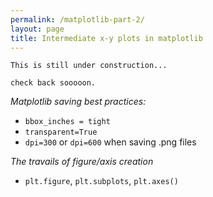 ```yaml
---
permalink: /matplotlib-part-2/
layout: page
title: Intermediate x-y plots in matplotlib
---
```


```
This is still under construction...

check back sooooon.
```

_Matplotlib saving best practices:_

* ```bbox_inches = tight```
* ```transparent=True```
* ```dpi=300``` or ```dpi=600``` when saving .png files

_The travails of figure/axis creation_

* ```plt.figure```, ```plt.subplots```, ```plt.axes()```

<!--
```
def print_hi(name)
  puts "Hi, #{name}"
end
print_hi('Tom')
#=> prints 'Hi, Tom' to STDOUT.
```

Check out the [Jekyll docs][jekyll-docs] for more info on how to get the most out of Jekyll. File all bugs/feature requests at [Jekyll’s GitHub repo][jekyll-gh]. If you have questions, you can ask them on [Jekyll Talk][jekyll-talk].

[jekyll-docs]: http://jekyllrb.com/docs/home
[jekyll-gh]:   https://github.com/jekyll/jekyll
[jekyll-talk]: https://talk.jekyllrb.com/

-->
